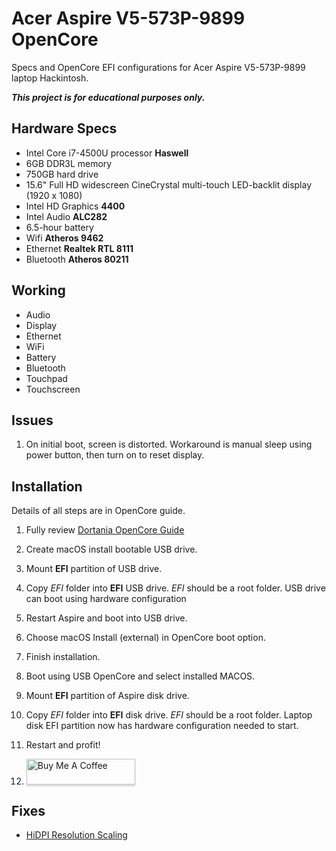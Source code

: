 # Acer Aspire V5-573P-9899 OpenCore

Specs and OpenCore EFI configurations for Acer Aspire V5-573P-9899 laptop Hackintosh.

***This project is for educational purposes only.***

## Hardware Specs

- Intel Core i7-4500U processor **Haswell**
- 6GB DDR3L memory 
- 750GB hard drive 
- 15.6" Full HD widescreen CineCrystal multi-touch LED-backlit display (1920 x 1080)
- Intel HD Graphics **4400**
- Intel Audio **ALC282**
- 6.5-hour battery
- Wifi **Atheros 9462**
- Ethernet **Realtek RTL 8111**
- Bluetooth **Atheros 80211**

## Working

- Audio
- Display
- Ethernet
- WiFi
- Battery
- Bluetooth
- Touchpad
- Touchscreen
## Issues

1. On initial boot, screen is distorted. Workaround is manual sleep using power button, then turn on to reset display.

## Installation

Details of all steps are in OpenCore guide.

1. Fully review [Dortania OpenCore Guide](https://dortania.github.io/OpenCore-Install-Guide/)

1. Create macOS install bootable USB drive.

1. Mount **EFI** partition of USB drive.

1. Copy *EFI* folder into **EFI** USB drive. *EFI* should be a root folder. USB drive can boot using hardware configuration

1. Restart Aspire and boot into USB drive.

1. Choose macOS Install (external) in OpenCore boot option.

1. Finish installation.

1. Boot using USB OpenCore and select installed MACOS.

1. Mount **EFI** partition of Aspire disk drive.

1. Copy *EFI* folder into **EFI** disk drive. *EFI* should be a root folder. Laptop disk EFI partition now has hardware configuration needed to start.

1. Restart and profit!

1. <a href="https://www.buymeacoffee.com/byao" target="_blank"><img src="https://cdn.buymeacoffee.com/buttons/v2/default-yellow.png" alt="Buy Me A Coffee" style="height: 41px !important;width: 174px !important;box-shadow: 0px 3px 2px 0px rgba(190, 190, 190, 0.5) !important;-webkit-box-shadow: 0px 3px 2px 0px rgba(190, 190, 190, 0.5) !important;" ></a>

## Fixes

- [HiDPI Resolution Scaling](https://github.com/xzhih/one-key-hidpi)
